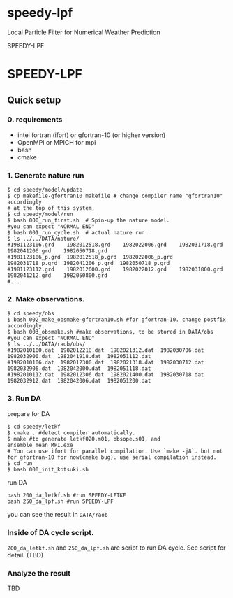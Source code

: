 # speedy-lpf
Local Particle Filter for Numerical Weather Prediction

SPEEDY-LPF

# SPEEDY-LPF

## Quick setup
### 0. requirements

- intel fortran (ifort) or gfortran-10 (or higher version) 
- OpenMPI or MPICH for mpi
- bash
- cmake

### 1. Generate nature run
```
$ cd speedy/model/update
$ cp makefile-gfortran10 makefile # change compiler name "gfortran10" accordingly
# at the top of this system,
$ cd speedy/model/run
$ bash 000_run_first.sh  # Spin-up the nature model.
#you can expect "NORMAL END"
$ bash 001_run_cycle.sh  # actual nature run.
$ ls ../../DATA/nature/
#1981123106.grd    1982012518.grd    1982022006.grd    1982031718.grd    1982041206.grd    1982050718.grd
#1981123106_p.grd  1982012518_p.grd  1982022006_p.grd  1982031718_p.grd  1982041206_p.grd  1982050718_p.grd
#1981123112.grd    1982012600.grd    1982022012.grd    1982031800.grd    1982041212.grd    1982050800.grd
#...
```

### 2. Make observations.
```
$ cd speedy/obs
$ bash 002_make_obsmake-gfortran10.sh #for gfortran-10. change postfix accordingly.
$ bash 003_obsmake.sh #make observations, to be stored in DATA/obs
#you can expect "NORMAL END"
$ ls ../../DATA/raob/obs/
#1982010100.dat  1982012218.dat  1982021312.dat  1982030706.dat  1982032900.dat  1982041918.dat  1982051112.dat
#1982010106.dat  1982012300.dat  1982021318.dat  1982030712.dat  1982032906.dat  1982042000.dat  1982051118.dat
#1982010112.dat  1982012306.dat  1982021400.dat  1982030718.dat  1982032912.dat  1982042006.dat  1982051200.dat
```

### 3. Run DA
prepare for DA
```
$ cd speedy/letkf
$ cmake . #detect compiler automatically. 
$ make #to generate letkf020.m01, obsope.s01, and ensemble_mean_MPI.exe
# You can use ifort for parallel compilation. Use `make -j8`. but not for gfortran-10 for now(cmake bug). use serial compilation instead.
$ cd run
$ bash 000_init_kotsuki.sh
```

run DA
```
bash 200_da_letkf.sh #run SPEEDY-LETKF
bash 250_da_lpf.sh #run SPEEDY-LPF
```

you can see the result in `DATA/raob`

### Inside of DA cycle script.
`200_da_letkf.sh` and `250_da_lpf.sh` are script to run DA cycle.
See script for detail. (TBD)

### Analyze the result
TBD
